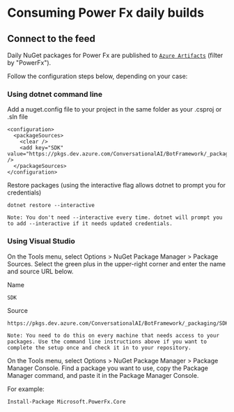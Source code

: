 # Consuming Power Fx daily builds

## Connect to the feed

Daily NuGet packages for Power Fx are published to [`Azure Artifacts`](https://dev.azure.com/ConversationalAI/BotFramework/_packaging?_a=feed&feed=SDK) (filter by "PowerFx"). 

Follow the configuration steps below, depending on your case:

### Using dotnet command line

Add a nuget.config file to your project in the same folder as your .csproj or .sln file

```<?xml version="1.0" encoding="utf-8"?>
<configuration>
  <packageSources>
    <clear />
    <add key="SDK" value="https://pkgs.dev.azure.com/ConversationalAI/BotFramework/_packaging/SDK/nuget/v3/index.json" />
  </packageSources>
</configuration>
```
Restore packages (using the interactive flag allows dotnet to prompt you for credentials)
```
dotnet restore --interactive
```
`Note: You don't need --interactive every time. dotnet will prompt you to add --interactive if it needs updated credentials.`

### Using Visual Studio
On the Tools menu, select Options > NuGet Package Manager > Package Sources. Select the green plus in the upper-right corner and enter the name and source URL below.

Name
```
SDK
```
Source
```
https://pkgs.dev.azure.com/ConversationalAI/BotFramework/_packaging/SDK/nuget/v3/index.json
```
`Note: You need to do this on every machine that needs access to your packages. Use the command line instructions above if you want to complete the setup once and check it in to your repository.`

On the Tools menu, select Options > NuGet Package Manager > Package Manager Console. Find a package you want to use, copy the Package Manager command, and paste it in the Package Manager Console.

For example:
```
Install-Package Microsoft.PowerFx.Core
```
